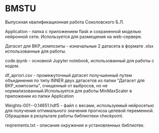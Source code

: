 # BMSTU

Выпускная квалификационная работа Соколовского Б.Л. 

Application - папка с приложением flask и сохраненной моделью нейронной сети. Используется для размещения на web-сервере.

Датасет для ВКР_композиты - изначальные 2 датасета в формате .xlsx использованные для работы.

code.ipynb - основной Jupyter notebook, использованный для работы с кодом.

df_apriori.csv - промежуточный датасет получшенный путем объединения по типу INNER двух датасетов из папки "Датасет для ВКР_композиты", очищенный от выбросов, но не нормализованный.Используется для работы MinMaxScaler в приложении из папки Application

Weights-001--0.14651.hdf5 - файл с весами, используемый нейросетью для получения оптимального значения прогноза целевой переменной. Обращован в результате работы библиотеки checkpoint.

reqirements.txt - описание окружения и установленных библиотек.
